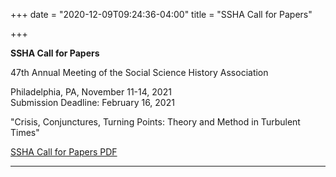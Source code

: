 +++
date = "2020-12-09T09:24:36-04:00"
title = "SSHA Call for Papers"

+++

**SSHA Call for Papers**
 
47th Annual Meeting of the Social Science History Association<br />

Philadelphia, PA, November 11-14, 2021  
Submission Deadline: February 16, 2021 

"Crisis, Conjunctures, Turning Points: Theory and Method in Turbulent Times"

[SSHA Call for Papers PDF](https://ssha.org/files/2021_SSHA_CFP.pdf)  

---